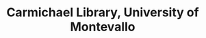 ---
layout: repo
title: "Carmichael Library, University of Montevallo"
id: 10609
permalink: repos/10609/
---